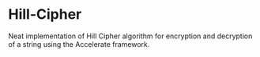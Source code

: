 # Hill-Cipher
Neat implementation of Hill Cipher algorithm for encryption and decryption of a string using the Accelerate framework.
